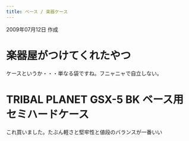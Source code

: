 ```yaml
---
title: ベース / 楽器ケース
---
```


2009年07月12日 作成


楽器屋がつけてくれたやつ
================================================================================
ケースというか・・・単なる袋ですね。フニャニャで自立しない。

TRIBAL PLANET GSX-5 BK ベース用セミハードケース
================================================================================
これ買いました。たぶん軽さと堅牢性と値段のバランスが一番いい

